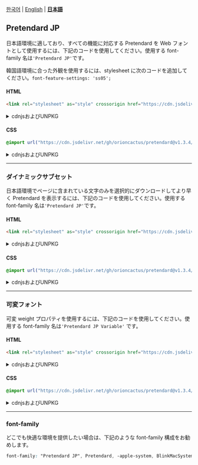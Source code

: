 [한국어](/packages/pretendard-jp/README.md) | [English](/packages/pretendard-jp/docs/en/README.md) | [**日本語**](/packages/pretendard-jp/docs/ja/README.md)

## Pretendard JP

日本語環境に適しており、すべての機能に対応する Pretendard を Web フォントとして使用するには、下記のコードを使用してください。使用する font-family 名は`'Pretendard JP'`です。

韓国語環境に合った外観を使用するには、stylesheet に次のコードを追加してください。`font-feature-settings: 'ss05';`

#### HTML

```html
<link rel="stylesheet" as="style" crossorigin href="https://cdn.jsdelivr.net/gh/orioncactus/pretendard@v1.3.4/dist/web/static/pretendard-jp.css" />
```

<details>

<summary>cdnjsおよびUNPKG</summary>

###### cdnjs

```html
<link rel="stylesheet" as="style" crossorigin href="https://cdnjs.cloudflare.com/ajax/libs/pretendard/1.3.4/static/pretendard-jp.css" />
```

###### UNPKG

```html
<link rel="stylesheet" as="style" crossorigin href="https://unpkg.com/pretendard@1.3.4/dist/web/static/pretendard-jp.css" />
```

</details>

#### CSS

```css
@import url("https://cdn.jsdelivr.net/gh/orioncactus/pretendard@v1.3.4/dist/web/static/pretendard-jp.css");
```

<details>

<summary>cdnjsおよびUNPKG</summary>

###### cdnjs

```css
@import url("https://cdnjs.cloudflare.com/ajax/libs/pretendard/1.3.4/static/pretendard-jp.css");
```

###### UNPKG

```css
@import url("https://unpkg.com/pretendard@1.3.4/dist/web/static/pretendard-jp.css");
```

</details>

---

### ダイナミックサブセット

日本語環境でページに含まれている文字のみを選択的にダウンロードしてより早く Pretendard を表示するには、下記のコードを使用してください。使用する font-family 名は`'Pretendard JP'`です。

#### HTML

```html
<link rel="stylesheet" as="style" crossorigin href="https://cdn.jsdelivr.net/gh/orioncactus/pretendard@v1.3.4/dist/web/static/pretendard-jp-dynamic-subset.css" />
```

<details>

<summary>cdnjsおよびUNPKG</summary>

###### cdnjs

```html
<link rel="stylesheet" as="style" crossorigin href="https://cdnjs.cloudflare.com/ajax/libs/pretendard/1.3.4/static/pretendard-jp-dynamic-subset.css" />
```

###### UNPKG

```html
<link rel="stylesheet" as="style" crossorigin href="https://unpkg.com/pretendard@1.3.4/dist/web/static/pretendard-jp-dynamic-subset.css" />
```

</details>

#### CSS

```css
@import url("https://cdn.jsdelivr.net/gh/orioncactus/pretendard@v1.3.4/dist/web/static/pretendard-jp-dynamic-subset.css");
```

<details>

<summary>cdnjsおよびUNPKG</summary>

###### cdnjs

```css
@import url("https://cdnjs.cloudflare.com/ajax/libs/pretendard/1.3.4/static/pretendard-jp-dynamic-subset.css");
```

###### UNPKG

```css
@import url("https://unpkg.com/pretendard@1.3.4/dist/web/static/pretendard-jp-dynamic-subset.css");
```

</details>

---

### 可変フォント

可変 weight プロパティを使用するには、下記のコードを使用してください。使用する font-family 名は`'Pretendard JP Variable'` です。

#### HTML

```html
<link rel="stylesheet" as="style" crossorigin href="https://cdn.jsdelivr.net/gh/orioncactus/pretendard@v1.3.4/dist/web/variable/pretendardvariable-jp.css" />
```

<details>

<summary>cdnjsおよびUNPKG</summary>

###### cdnjs

```html
<link rel="stylesheet" as="style" crossorigin href="https://cdnjs.cloudflare.com/ajax/libs/pretendard/1.3.4/variable/pretendardvariable-jp.css" />
```

###### UNPKG

```html
<link rel="stylesheet" as="style" crossorigin href="https://unpkg.com/pretendard@1.3.4/dist/web/variable/pretendardvariable-jp.css" />
```

</details>

#### CSS

```css
@import url("https://cdn.jsdelivr.net/gh/orioncactus/pretendard@v1.3.4/dist/web/variable/pretendardvariable-jp.css");
```

<details>

<summary>cdnjsおよびUNPKG</summary>

###### cdnjs

```css
@import url("https://cdnjs.cloudflare.com/ajax/libs/pretendard/1.3.4/variable/pretendardvariable-jp.css");
```

###### UNPKG

```css
@import url("https://unpkg.com/pretendard@1.3.4/dist/web/variable/pretendardvariable-jp.css");
```

</details>

---

### font-family

どこでも快適な環境を提供したい場合は、下記のような font-family 構成をお勧めします。

```css
font-family: "Pretendard JP", Pretendard, -apple-system, BlinkMacSystemFont, system-ui, Roboto, "Helvetica Neue", "Segoe UI", "Hiragino Sans", "Apple SD Gothic Neo", Meiryo, "Noto Sans JP", "Noto Sans KR", "Malgun Gothic", Osaka, "Apple Color Emoji", "Segoe UI Emoji", "Segoe UI Symbol", sans-serif;
```

